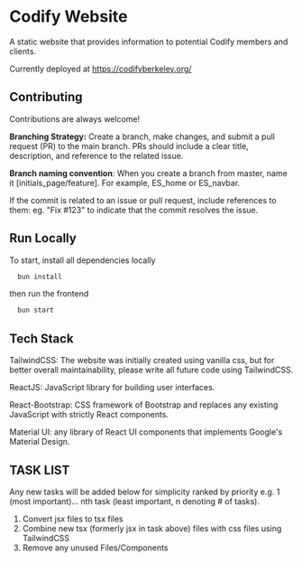 
# Codify Website

A static website that provides information to potential Codify members and clients.

Currently deployed at https://codifyberkeley.org/




## Contributing

Contributions are always welcome!

**Branching Strategy:**
Create a branch, make changes, and submit a pull request (PR) to the main branch. PRs should include a clear title, description, and reference to the related issue.

**Branch naming convention**: When you create a branch from master, name it [initials_page/feature]. For example, ES_home or ES_navbar.

If the commit is related to an issue or pull request, include references to them: eg. "Fix #123" to indicate that the commit resolves the issue.

## Run Locally

To start, install all dependencies locally
```bash
  bun install
```

then run the frontend

```bash
  bun start
```


## Tech Stack

TailwindCSS: The website was initially created using vanilla css, but for better overall maintainability, please write all future code using TailwindCSS.

ReactJS: JavaScript library for building user interfaces.

React-Bootstrap: CSS framework of Bootstrap and replaces any existing JavaScript with strictly React components.

Material UI: any library of React UI components that implements Google's Material Design.


## TASK LIST
Any new tasks will be added below for simplicity ranked by priority e.g. 1 (most important)... nth task (least important, n denoting # of tasks).

1. Convert jsx files to tsx files
2. Combine new tsx (formerly jsx in task above) files with css files using TailwindCSS
3. Remove any unused Files/Components
